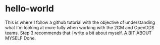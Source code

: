 # hello-world
This is where I follow a github tutorial with the objective of understanding what I'm looking at more fully when working with the 2GM and OpenDDS teams.
Step 3 recommends that I write a bit about myself. 
A BIT ABOUT MYSELF
Done.
